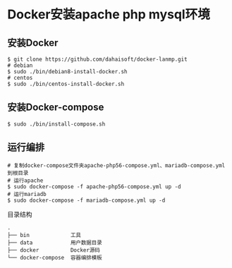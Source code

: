 # Docker安装apache php mysql环境

## 安装Docker
```
$ git clone https://github.com/dahaisoft/docker-lanmp.git
# debian
$ sudo ./bin/debian8-install-docker.sh
# centos
$ sudo ./bin/centos-install-docker.sh
```

## 安装Docker-compose
```
$ sudo ./bin/install-compose.sh
```

## 运行编排
```
# 复制docker-compose文件夹apache-php56-compose.yml、mariadb-compose.yml 到根目录
# 运行apache
$ sudo docker-compose -f apache-php56-compose.yml up -d
# 运行mariadb
$ sudo docker-compose -f mariadb-compose.yml up -d
```

目录结构
```
.
├── bin             工具
├── data            用户数据目录
├── docker          Docker源码
└── docker-compose  容器编排模板
```
